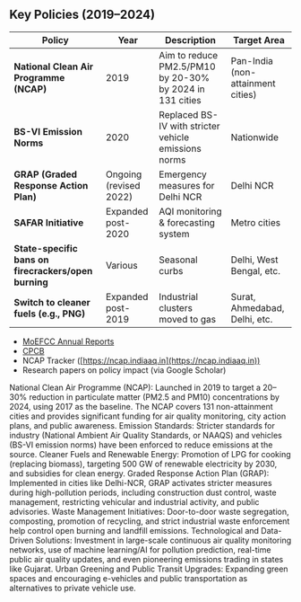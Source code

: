 ## Key Policies (2019–2024)

| Policy                                               | Year                   | Description                                              | Target Area                       |
| ---------------------------------------------------- | ---------------------- | -------------------------------------------------------- | --------------------------------- |
| **National Clean Air Programme (NCAP)**              | 2019                   | Aim to reduce PM2.5/PM10 by 20-30% by 2024 in 131 cities | Pan-India (non-attainment cities) |
| **BS-VI Emission Norms**                             | 2020                   | Replaced BS-IV with stricter vehicle emissions norms     | Nationwide                        |
| **GRAP (Graded Response Action Plan)**               | Ongoing (revised 2022) | Emergency measures for Delhi NCR                         | Delhi NCR                         |
| **SAFAR Initiative**                                 | Expanded post-2020     | AQI monitoring & forecasting system                      | Metro cities                      |
| **State-specific bans on firecrackers/open burning** | Various                | Seasonal curbs                                           | Delhi, West Bengal, etc.          |
| **Switch to cleaner fuels (e.g., PNG)**              | Expanded post-2019     | Industrial clusters moved to gas                         | Surat, Ahmedabad, Delhi, etc.     |


* [MoEFCC Annual Reports](http://moef.gov.in)
* [CPCB](https://cpcb.nic.in/)
* NCAP Tracker ([https://ncap.indiaaq.in](https://ncap.indiaaq.in))
* Research papers on policy impact (via Google Scholar)


National Clean Air Programme (NCAP): Launched in 2019 to target a 20–30% reduction in particulate matter (PM2.5 and PM10) concentrations by 2024, using 2017 as the baseline. The NCAP covers 131 non-attainment cities and provides significant funding for air quality monitoring, city action plans, and public awareness.
Emission Standards: Stricter standards for industry (National Ambient Air Quality Standards, or NAAQS) and vehicles (BS-VI emission norms) have been enforced to reduce emissions at the source.
Cleaner Fuels and Renewable Energy: Promotion of LPG for cooking (replacing biomass), targeting 500 GW of renewable electricity by 2030, and subsidies for clean energy.
Graded Response Action Plan (GRAP): Implemented in cities like Delhi-NCR, GRAP activates stricter measures during high-pollution periods, including construction dust control, waste management, restricting vehicular and industrial activity, and public advisories.
Waste Management Initiatives: Door-to-door waste segregation, composting, promotion of recycling, and strict industrial waste enforcement help control open burning and landfill emissions.
Technological and Data-Driven Solutions: Investment in large-scale continuous air quality monitoring networks, use of machine learning/AI for pollution prediction, real-time public air quality updates, and even pioneering emissions trading in states like Gujarat.
Urban Greening and Public Transit Upgrades: Expanding green spaces and encouraging e-vehicles and public transportation as alternatives to private vehicle use.
